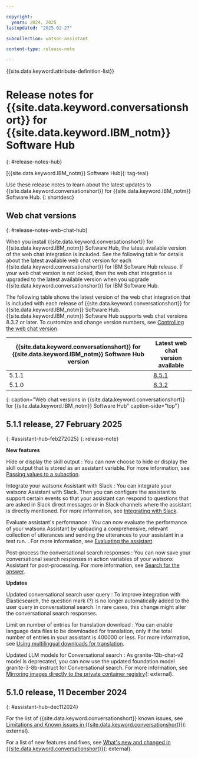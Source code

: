 ```yaml
---

copyright:
  years: 2024, 2025
lastupdated: "2025-02-27"

subcollection: watson-assistant

content-type: release-note

---
```


{{site.data.keyword.attribute-definition-list}}


# Release notes for {{site.data.keyword.conversationshort}} for {{site.data.keyword.IBM_notm}} Software Hub
{: #release-notes-hub}

[{{site.data.keyword.IBM_notm}} Software Hub]{: tag-teal}

Use these release notes to learn about the latest updates to {{site.data.keyword.conversationshort}} for {{site.data.keyword.IBM_notm}} Software Hub.
{: shortdesc}

## Web chat versions
{: #release-notes-web-chat-hub}

When you install {{site.data.keyword.conversationshort}} for {{site.data.keyword.IBM_notm}} Software Hub, the latest available version of the web chat integration is included. See the following table for details about the latest available web chat version for each {{site.data.keyword.conversationshort}} for IBM Software Hub release. If your web chat version is not locked, then the web chat integration is upgraded to the latest available version when you upgrade {{site.data.keyword.conversationshort}} for IBM Software Hub.

The following table shows the latest version of the web chat integration that is included with each release of {{site.data.keyword.conversationshort}} for {{site.data.keyword.IBM_notm}} Software Hub. {{site.data.keyword.IBM_notm}} Software Hub supports web chat versions 8.3.2 or later. To customize and change version numbers, see [Controlling the web chat version](/docs/watson-assistant?topic=watson-assistant-web-chat-develop-versions).

| {{site.data.keyword.conversationshort}} for {{site.data.keyword.IBM_notm}} Software Hub version | Latest web chat version available |
|----------------|----------------|
| 5.1.1 | [8.5.1](/docs/watson-assistant?topic=watson-assistant-release-notes-chat#8.5.1) |
| 5.1.0 | [8.3.2](/docs/watson-assistant?topic=watson-assistant-release-notes-chat#8.3.2) |
{: caption="Web chat versions in {{site.data.keyword.conversationshort}} for {{site.data.keyword.IBM_notm}}  Software Hub" caption-side="top"}

## 5.1.1 release, 27 February 2025
{: #assistant-hub-feb272025}
{: release-note}

**New features**

Hide or display the skill output
: You can now choose to hide or display the skill output that is stored as an assistant variable. For more information, see [Passing values to a subaction](/docs/watson-assistant?topic=watson-assistant-step-what-next#step-what-next-pass-value-to-subaction).

Integrate your watsonx Assistant with Slack
: You can integrate your watsonx Assistant with Slack. Then you can configure the assistant to support certain events so that your assistant can respond to questions that are asked in Slack direct messages or in Slack channels where the assistant is directly mentioned. For more information, see [Integrating with Slack](/docs/watson-assistant?topic=watson-assistant-deploy-slack).

Evaluate assistant's performance
: You can now evaluate the performance of your watsonx Assistant by uploading a comprehensive, relevant collection of utterances and sending the utterances to your assistant in a test run. . For more information, see [Evaluating the assistant](/docs/watson-assistant?topic=watson-assistant-evaluating-the-assistant).

Post-process the conversational search responses
: You can now save your conversational search responses in action variables of your watsonx Assistant for post-processing. For more information, see [Search for the answer](/docs/watson-assistant?topic=watson-assistant-step-what-next#search-for-answer).

**Updates**

Updated conversational search user query
: To improve integration with Elasticsearch, the question mark (?) is no longer automatically added to the user query in conversational search. In rare cases, this change might alter the conversational search responses.

Limit on number of entries for translation download
: You can enable language data files to be downloaded for translation, only if the total number of entries in your assistant is 400000 or less. For more information, see [Using multilingual downloads for translation](/docs/watson-assistant?topic=watson-assistant-admin-language-support#admin-language-support-multilingual).


Updated LLM models for Conversational search
: As granite-13b-chat-v2 model is deprecated, you can now use the updated foundation model granite-3-8b-instruct for Conversational search. For more information, see [Mirroring images directly to the private container registry](https://www.ibm.com/docs/en/software-hub/5.1.x?topic=registry-mirroring-images-directly-private-container){: external}.

## 5.1.0 release, 11 December 2024
{: #assistant-hub-dec112024}

For the list of {{site.data.keyword.conversationshort}} known issues, see [Limitations and Known issues in {{site.data.keyword.conversationshort}}](https://www.ibm.com/docs/en/software-hub/5.1.x?topic=issues-watsonx-assistant){: external}.

For a list of new features and fixes, see [What's new and changed in {{site.data.keyword.conversationshort}}](https://www.ibm.com/docs/en/software-hub/5.1.x?topic=new-watsonx-assistant){: external}.
